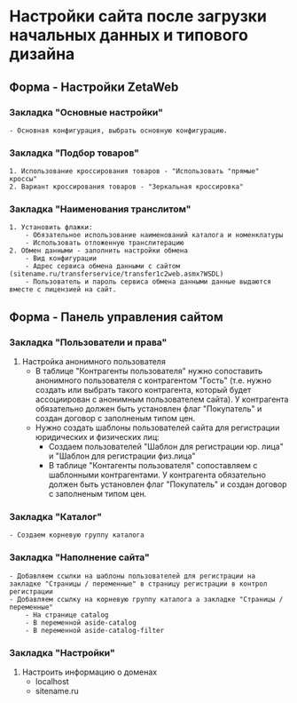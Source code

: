 # Настройки сайта после загрузки начальных данных и типового дизайна
## Форма - Настройки ZetaWeb ##
### Закладка "Основные настройки" ###
	- Основная конфигурация, выбрать основную конфигурацию.
### Закладка "Подбор товаров" ###
	1. Использование кроссирования товаров - "Использовать "прямые" кроссы"
	2. Вариант кроссирования товаров - "Зеркальная кроссировка"
### Закладка "Наименования транслитом" ###
	1. Установить флажки:
		- Обязательное использование наименований каталога и номенклатуры
		- Использовать отложенную транслитерацию
	2. Обмен данными - заполнить настройки обмена
		- Вид конфигурации
		- Адрес сервиса обмена данными с сайтом (sitename.ru/transferservice/transfer1c2web.asmx?WSDL)
		- Пользователь и пароль сервиса обмена данными данные выдаются вместе с лицензией на сайт.
## Форма - Панель управления сайтом ##
### Закладка "Пользователи и права" ###
1. Настройка анонимного пользователя
	- В таблице "Контрагенты пользователя" нужно сопоставить анонимного пользователя с контрагентом "Гость" (т.е. нужно создать или выбрать такого контрагента, который будет ассоциирован с анонимным пользователем сайта). У контрагента обязательно должен быть установлен флаг "Покупатель" и создан договор с заполненым типом цен.
	- Нужно создать шаблоны пользователей сайта для регистрации юридических и физических лиц:
		- Создаем пользователей "Шаблон для регистрации юр. лица" и "Шаблон для регистрации физ.лица"
		- В таблице "Контагенты пользователя" сопоставляем с шаблонными контрагентами. У контрагента обязательно должен быть установлен флаг "Покупатель" и создан договор с заполненым типом цен.
### Закладка "Каталог" ###
	- Создаем корневую группу каталога
### Закладка "Наполнение сайта" ###
	- Добавляем ссылки на шаблоны пользователей для регистрации на закладке "Страницы / переменные" в страницу регистрации в контрол регистрации
	- Добавляем ссылку на корневую группу каталога а закладке "Страницы / переменные"
		- На странице catalog
		- В переменной aside-catalog
		- В переменной aside-catalog-filter
### Закладка "Настройки" ###
1. Настроить информацию о доменах
	- localhost
	- sitename.ru
